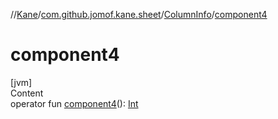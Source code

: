 //[Kane](../../index.md)/[com.github.jomof.kane.sheet](../index.md)/[ColumnInfo](index.md)/[component4](component4.md)



# component4  
[jvm]  
Content  
operator fun [component4](component4.md)(): [Int](https://kotlinlang.org/api/latest/jvm/stdlib/kotlin/-int/index.html)  



